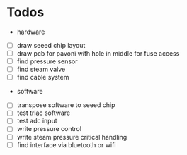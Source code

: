 # Todos

- hardware
 - [ ] draw seeed chip layout
 - [ ] draw pcb for pavoni with hole in middle for fuse access
 - [ ] find pressure sensor
 - [ ] find steam valve
 - [ ] find cable system
- software
 - [ ] transpose software to seeed chip
 - [ ] test triac software
 - [ ] test adc input
 - [ ] write pressure control
 - [ ] write steam pressure critical handling
 - [ ] find interface via bluetooth or wifi
